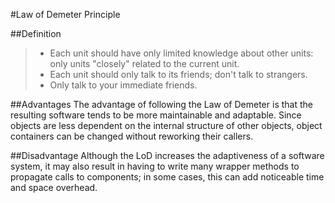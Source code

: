 #Law of Demeter Principle

##Definition
> * Each unit should have only limited knowledge about other units: only units "closely" related to the current unit.
> * Each unit should only talk to its friends; don't talk to strangers.
> * Only talk to your immediate friends.

##Advantages
The advantage of following the Law of Demeter is that the resulting software tends to be more maintainable and adaptable. Since objects are less dependent on the internal structure of other objects, object containers can be changed without reworking their callers.

##Disadvantage
Although the LoD increases the adaptiveness of a software system, it may also result in having to write many wrapper methods to propagate calls to components; in some cases, this can add noticeable time and space overhead.